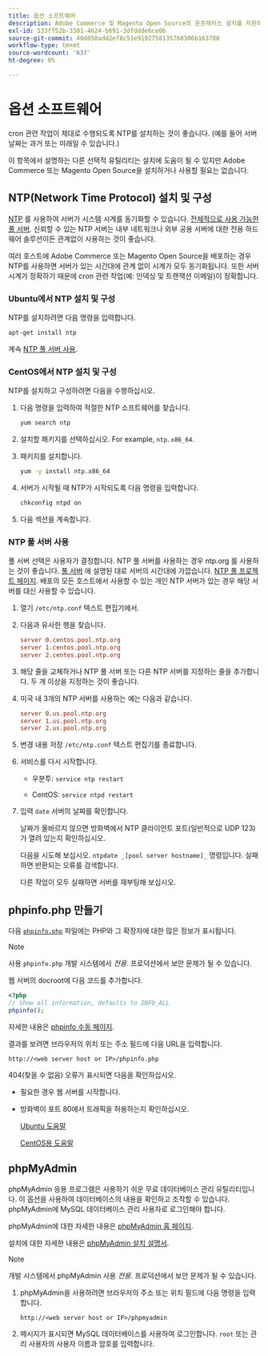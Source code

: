 ```yaml
---
title: 옵션 소프트웨어
description: Adobe Commerce 및 Magento Open Source의 온프레미스 설치를 지원하기 위해 설치할 수 있는 선택적 소프트웨어에 대해 자세히 알아봅니다.
exl-id: 533ff52b-3301-4624-b691-3dfddde6ce0b
source-git-commit: 40d850add2ef8c51e9192758135768306b163780
workflow-type: tm+mt
source-wordcount: '637'
ht-degree: 0%

---
```


# 옵션 소프트웨어

cron 관련 작업이 제대로 수행되도록 NTP를 설치하는 것이 좋습니다. (예를 들어 서버 날짜는 과거 또는 미래일 수 있습니다.)

이 항목에서 설명하는 다른 선택적 유틸리티는 설치에 도움이 될 수 있지만 Adobe Commerce 또는 Magento Open Source을 설치하거나 사용할 필요는 없습니다.

## NTP(Network Time Protocol) 설치 및 구성

[NTP](https://www.ntp.org/) 를 사용하여 서버가 시스템 시계를 동기화할 수 있습니다. [전체적으로 사용 가능한 풀 서버](https://www.ntppool.org/en/). 신뢰할 수 있는 NTP 서버는 내부 네트워크나 외부 공용 서버에 대한 전용 하드웨어 솔루션이든 관계없이 사용하는 것이 좋습니다.

여러 호스트에 Adobe Commerce 또는 Magento Open Source을 배포하는 경우 NTP를 사용하면 서버가 있는 시간대에 관계 없이 시계가 모두 동기화됩니다. 또한 서버 시계가 정확하기 때문에 cron 관련 작업(예: 인덱싱 및 트랜잭션 이메일)이 정확합니다.

### Ubuntu에서 NTP 설치 및 구성

NTP를 설치하려면 다음 명령을 입력합니다.

```bash
apt-get install ntp
```

계속 [NTP 풀 서버 사용](#use-ntp-pool-servers).

### CentOS에서 NTP 설치 및 구성

NTP를 설치하고 구성하려면 다음을 수행하십시오.

1. 다음 명령을 입력하여 적절한 NTP 소프트웨어를 찾습니다.

   ```bash
   yum search ntp
   ```

1. 설치할 패키지를 선택하십시오. For example, `ntp.x86_64`.

1. 패키지를 설치합니다.

   ```bash
   yum -y install ntp.x86_64
   ```

1. 서버가 시작될 때 NTP가 시작되도록 다음 명령을 입력합니다.

   ```bash
   chkconfig ntpd on
   ```

1. 다음 섹션을 계속합니다.

### NTP 풀 서버 사용

풀 서버 선택은 사용자가 결정합니다. NTP 풀 서버를 사용하는 경우 ntp.org 를 사용하는 것이 좋습니다. [풀 서버](https://www.ntppool.org/en/) 에 설명된 대로 서버의 시간대에 가깝습니다. [NTP 풀 프로젝트 페이지](https://www.ntppool.org/en/use.html). 배포의 모든 호스트에서 사용할 수 있는 개인 NTP 서버가 있는 경우 해당 서버를 대신 사용할 수 있습니다.

1. 열기 `/etc/ntp.conf` 텍스트 편집기에서.

1. 다음과 유사한 행을 찾습니다.

   ```conf
   server 0.centos.pool.ntp.org
   server 1.centos.pool.ntp.org
   server 2.centos.pool.ntp.org
   ```

1. 해당 줄을 교체하거나 NTP 풀 서버 또는 다른 NTP 서버를 지정하는 줄을 추가합니다. 두 개 이상을 지정하는 것이 좋습니다.

1. 미국 내 3개의 NTP 서버를 사용하는 예는 다음과 같습니다.

   ```conf
   server 0.us.pool.ntp.org
   server 1.us.pool.ntp.org
   server 2.us.pool.ntp.org
   ```

1. 변경 내용 저장 `/etc/ntp.conf` 텍스트 편집기를 종료합니다.

1. 서비스를 다시 시작합니다.

   * 우분투: `service ntp restart`

   * CentOS: `service ntpd restart`

1. 입력 `date` 서버의 날짜를 확인합니다.

   날짜가 올바르지 않으면 방화벽에서 NTP 클라이언트 포트(일반적으로 UDP 123)가 열려 있는지 확인하십시오.

   다음을 시도해 보십시오. `ntpdate _[pool server hostname]_` 명령입니다. 실패하면 반환되는 오류를 검색합니다.

   다른 작업이 모두 실패하면 서버를 재부팅해 보십시오.

## phpinfo.php 만들기

다음 [`phpinfo.php`](https://www.php.net/manual/en/function.phpinfo.php) 파일에는 PHP와 그 확장자에 대한 많은 정보가 표시됩니다.

>[!NOTE]
>
>사용 `phpinfo.php` 개발 시스템에서 _전용_. 프로덕션에서 보안 문제가 될 수 있습니다.

웹 서버의 docroot에 다음 코드를 추가합니다.

```php
<?php
// Show all information, defaults to INFO_ALL
phpinfo();
```

자세한 내용은 [phpinfo 수동 페이지](https://www.php.net/manual/en/function.phpinfo.php).

결과를 보려면 브라우저의 위치 또는 주소 필드에 다음 URL을 입력합니다.

```http
http://<web server host or IP>/phpinfo.php
```

404(찾을 수 없음) 오류가 표시되면 다음을 확인하십시오.

* 필요한 경우 웹 서버를 시작합니다.
* 방화벽이 포트 80에서 트래픽을 허용하는지 확인하십시오.

  [Ubuntu 도움말](https://help.ubuntu.com/community/UFW)

  [CentOS용 도움말](https://wiki.centos.org/HowTos%282f%29Network%282f%29IPTables.html)

## phpMyAdmin

phpMyAdmin 응용 프로그램은 사용하기 쉬운 무료 데이터베이스 관리 유틸리티입니다. 이 옵션을 사용하여 데이터베이스의 내용을 확인하고 조작할 수 있습니다. phpMyAdmin에 MySQL 데이터베이스 관리 사용자로 로그인해야 합니다.

phpMyAdmin에 대한 자세한 내용은 [phpMyAdmin 홈 페이지](https://www.phpmyadmin.net/).

설치에 대한 자세한 내용은 [phpMyAdmin 설치 설명서](https://docs.phpmyadmin.net/en/latest/setup.html#quick-install).

>[!NOTE]
>
>개발 시스템에서 phpMyAdmin 사용 _전용_. 프로덕션에서 보안 문제가 될 수 있습니다.

1. phpMyAdmin을 사용하려면 브라우저의 주소 또는 위치 필드에 다음 명령을 입력합니다.

   ```http
   http://<web server host or IP>/phpmyadmin
   ```

1. 메시지가 표시되면 MySQL 데이터베이스를 사용하여 로그인합니다. `root` 또는 관리 사용자의 사용자 이름과 암호를 입력합니다.
